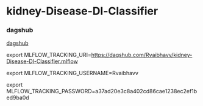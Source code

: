 # kidney-Disease-Dl-Classifier

### dagshub
[dagshub](https://dagshub.com/)

export MLFLOW_TRACKING_URI=https://dagshub.com/Rvaibhavv/kidney-Disease-Dl-Classifier.mlflow 

export MLFLOW_TRACKING_USERNAME=Rvaibhavv 

export MLFLOW_TRACKING_PASSWORD=a37ad20e3c8a402cd86cae1238ec2ef1bed9ba0d 
